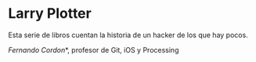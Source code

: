 # Larry Plotter

Esta serie de libros cuentan la historia de un hacker de los que hay pocos.

*Fernando Cordon**, profesor de Git, iOS y Processing
